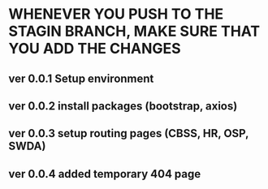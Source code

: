 # WHENEVER YOU PUSH TO THE STAGIN BRANCH, MAKE SURE THAT YOU ADD THE CHANGES 

## ver 0.0.1 Setup environment

## ver 0.0.2 install packages (bootstrap, axios)

## ver 0.0.3 setup routing pages (CBSS, HR, OSP, SWDA)

## ver 0.0.4 added temporary 404 page

